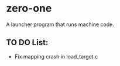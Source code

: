 # zero-one
A launcher program that runs machine code.

## TO DO List:

* Fix mapping crash in load_target.c

